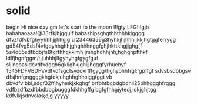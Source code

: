# solid
begin
Hi
nice day
gm
let's start
to the moon !!!gty
LFG!!!gjb
hahahaoaaa!@33rfkjhjgguif
babashipsghgthhthhhklgggg
dfvzfdfvbfghyyhhhjjjhhgjg'u
23446356g3hyhkjhjhhhljkkjhgtggferrygg
gd54fvg5dsf4vfgqyhhghhjghghhhnggfghjhkttkhgjjghg[f
5s4d65sdfbdbjfs8fgrthhgkklmh;jmhghdhhjhh;hghghpfthkf
ldlfjhgnfggm/;;juhhhjlfgyhyhgfgygfguf
sljincoasldcvdfvdggh6gklighkjghljjhgggfyrhuehyf
1545FDFVBDFVvdfvdfsgcfsvdcvrfffgygg\hghyohhfrgl;'gpffgf
sdvsbsdbbgsv dfsjhnfgnggggkhgfdkjuhghhghhoiggfggt
vb dbvdfv'bbl,sdgf32ffjhyhmkjkkghgf
brfbhtbgbdgbdnli25bhhggghfrggg
vdfbzdfbzdfbbdbbgbugggfdkhhgffg
bgfgfhhgjytedj,iokjghjtgg
kdfvlkjsdnvolas;djg
yyyyy
